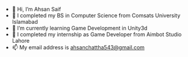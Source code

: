 - 👋 Hi, I’m Ahsan Saif
- 👀 I completed my BS in Computer Science from Comsats University Islamabad 
- 🌱 I’m currently learning Game Development in Unity3d
- 💞️ I completed my internship as Game Developer from Aimbot Studio Lahore
- 📫 My email address is ahsanchattha543@gmail.com

<!---
ahsan-chatha/ahsan-chatha is a ✨ special ✨ repository because its `README.md` (this file) appears on your GitHub profile.
You can click the Preview link to take a look at your changes.
--->
